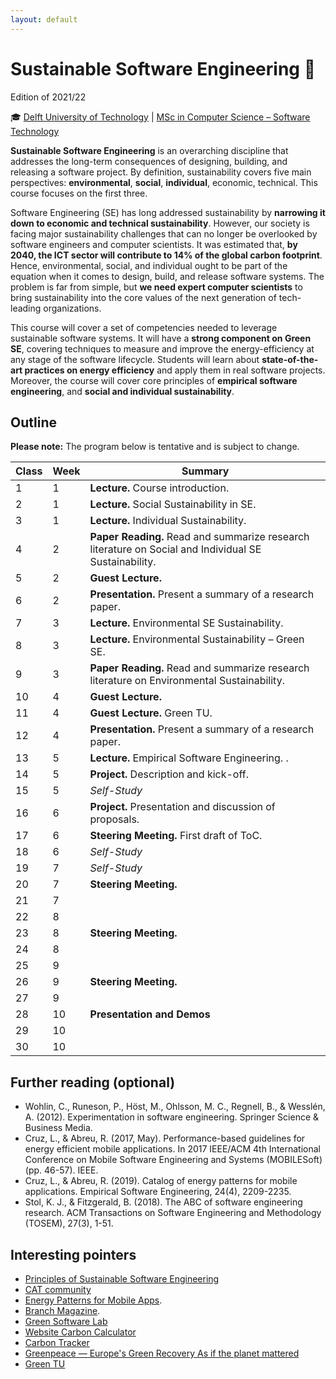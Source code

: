 ```yaml
---
layout: default
---
```


# Sustainable Software Engineering 🌱
Edition of 2021/22

🎓 [Delft University of Technology] | [MSc in Computer Science – Software Technology]

**Sustainable Software Engineering** is an overarching discipline that addresses the long-term consequences of designing, building, and releasing a software project.
By definition, sustainability covers five main perspectives: **environmental**, **social**, **individual**, economic, technical.
This course focuses on the first three.

Software Engineering (SE) has long addressed sustainability by **narrowing it down to economic and technical sustainability**.
However, our society is facing major sustainability challenges that can no longer be overlooked by software engineers and computer scientists.
It was estimated that, **by 2040, the ICT sector will contribute to 14% of the global carbon footprint**. Hence, environmental, social, and individual ought to be part of the equation when it comes to design, build, and release software systems.
The problem is far from simple, but **we need expert computer scientists** to bring sustainability into the core values of the next generation of tech-leading organizations.

This course will cover a set of competencies needed to leverage sustainable software systems.
It will have a **strong component on Green SE**, covering techniques to measure and improve the energy-efficiency at any stage of the software lifecycle.
Students will learn about **state-of-the-art practices on energy efficiency** and apply them in real software projects. Moreover, the course will cover core principles of **empirical software engineering**, and **social and individual sustainability**.

## Outline

**Please note:** The program below is tentative and is subject to change.

 Class | Week| Summary
-------| ----|----------|
 1     | 1   | **Lecture.** Course introduction.
 2     | 1   | **Lecture.** Social Sustainability in SE.
 3     | 1   | **Lecture.** Individual Sustainability.
 4     | 2   | **Paper Reading.** Read and summarize research literature on Social and Individual SE Sustainability.
 5     | 2   | **Guest Lecture.** <!-- Enrique Larios -->
 6     | 2   | **Presentation.** Present a summary of a research paper.
 7     | 3   | **Lecture.** Environmental SE Sustainability. 
 8     | 3   | **Lecture.** Environmental Sustainability – Green SE.
 9     | 3   | **Paper Reading.** Read and summarize research literature on Environmental Sustainability.
 10    | 4   | **Guest Lecture.** <!-- Rui Pereira, Asim Hussein, Alexandru? -->
 11    | 4   | **Guest Lecture.** Green TU.
 12    | 4   | **Presentation.** Present a summary of a research paper.
 13    | 5   | **Lecture.** Empirical Software Engineering. <!-- Qualitative vs Quantitative methods. Types of studies -->.
 14    | 5   | **Project.** Description and kick-off. 
 15    | 5   | *Self-Study*
 16    | 6   | **Project.** Presentation and discussion of proposals.
 17    | 6   | **Steering Meeting.** First draft of ToC.
 18    | 6   | *Self-Study*
 19    | 7   | *Self-Study*
 20    | 7   | **Steering Meeting.**
 21    | 7   | 
 22    | 8   | 
 23    | 8   | **Steering Meeting.**
 24    | 8   | 
 25    | 9   |  
 26    | 9   | **Steering Meeting.**
 27    | 9   |  
 28    | 10  | **Presentation and Demos**
 29    | 10  |  
 30    | 10  |  
 
 

## Further reading (optional)

- Wohlin, C., Runeson, P., Höst, M., Ohlsson, M. C., Regnell, B., & Wesslén, A. (2012). Experimentation in software engineering. Springer Science & Business Media.
- Cruz, L., & Abreu, R. (2017, May). Performance-based guidelines for energy efficient mobile applications. In 2017 IEEE/ACM 4th International Conference on Mobile Software Engineering and Systems (MOBILESoft) (pp. 46-57). IEEE.
- Cruz, L., & Abreu, R. (2019). Catalog of energy patterns for mobile applications. Empirical Software Engineering, 24(4), 2209-2235.
- Stol, K. J., & Fitzgerald, B. (2018). The ABC of software engineering research. ACM Transactions on Software Engineering and Methodology (TOSEM), 27(3), 1-51.

## Interesting pointers

- [Principles of Sustainable Software Engineering](https://principles.green)
- [CAT community](https://ClimateAction.tech)
- [Energy Patterns for Mobile Apps](https://tqrg.github.io/energy-patterns/).
- [Branch Magazine](https://branch.climateaction.tech).
- [Green Software Lab](https://greenlab.di.uminho.pt)
- [Website Carbon Calculator](https://www.websitecarbon.com)
- [Carbon Tracker](https://github.com/lfwa/carbontracker)
- [Greenpeace — Europe's Green Recovery As if the planet mattered](https://www.greenpeace.de/sites/www.greenpeace.de/files/publications/20201022_greenrecovery_f_es.pdf)
- [Green TU](https://www.tudelft.nl/sustainability/get-involved/greentu/)

[Delft University of Technology]: https://www.tudelft.nl
[MSc in Computer Science – Software Technology]: https://www.tudelft.nl/onderwijs/opleidingen/masters/cs/msc-computer-science/
